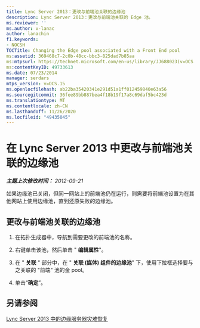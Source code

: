 ```yaml
---
title: Lync Server 2013：更改与前端池关联的边缘池
description: Lync Server 2013：更改与前端池关联的 Edge 池。
ms.reviewer: ''
ms.author: v-lanac
author: lanachin
f1.keywords:
- NOCSH
TOCTitle: Changing the Edge pool associated with a Front End pool
ms:assetid: 369468c7-2c0b-48cc-bbc3-825dad7b85aa
ms:mtpsurl: https://technet.microsoft.com/en-us/library/JJ688023(v=OCS.15)
ms:contentKeyID: 49733613
ms.date: 07/23/2014
manager: serdars
mtps_version: v=OCS.15
ms.openlocfilehash: ab22ba35420341e291d51a1ff012459840e63a56
ms.sourcegitcommit: 36fee89bb887bea4f18b19f17a8c69daf5bc423d
ms.translationtype: MT
ms.contentlocale: zh-CN
ms.lasthandoff: 11/26/2020
ms.locfileid: "49435045"
---
```

# <a name="changing-the-edge-pool-associated-with-a-front-end-pool-in-lync-server-2013"></a>在 Lync Server 2013 中更改与前端池关联的边缘池

<div data-xmlns="http://www.w3.org/1999/xhtml">

<div class="topic" data-xmlns="http://www.w3.org/1999/xhtml" data-msxsl="urn:schemas-microsoft-com:xslt" data-cs="https://msdn.microsoft.com/">

<div data-asp="https://msdn2.microsoft.com/asp">



</div>

<div id="mainSection">

<div id="mainBody">

<span> </span>

_**主题上次修改时间：** 2012-09-21_

如果边缘池已关闭，但同一网站上的前端池仍在运行，则需要将前端池设置为在其他网站上使用边缘池，直到还原失败的边缘池。

<div>

## <a name="changing-the-edge-pool-associated-with-a-front-end-pool"></a>更改与前端池关联的边缘池

1.  在拓扑生成器中，导航到需要更改的前端池的名称。

2.  右键单击该池，然后单击 " **编辑属性**"。

3.  在 " **关联** " 部分中，在 " **关联 (媒体) 组件的边缘池**" 下，使用下拉框选择要与之关联的 "前端" 池的金 pool。

4.  单击“**确定**”。

</div>

<div>

## <a name="see-also"></a>另请参阅


[Lync Server 2013 中的边缘服务器灾难恢复](lync-server-2013-edge-server-disaster-recovery.md)  
  

</div>

</div>

<span> </span>

</div>

</div>

</div>

